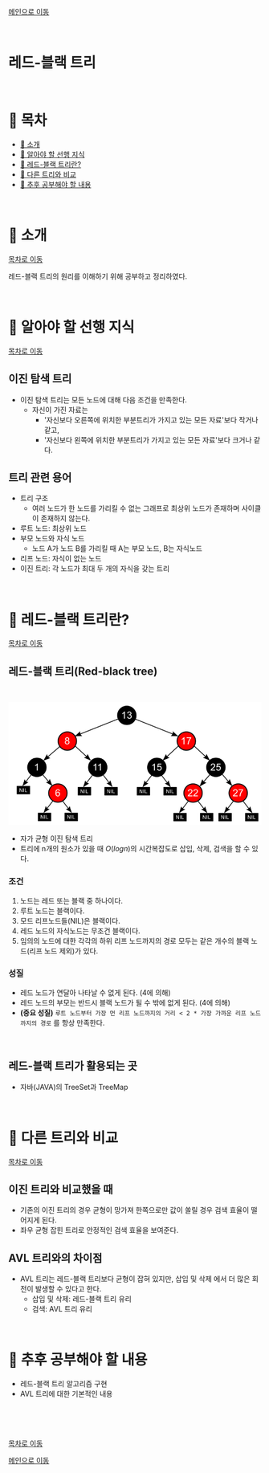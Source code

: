 [메인으로 이동](../README.md)

<br>

# 레드-블랙 트리

<br>

# 📒 목차 <a id="index"></a>

- [📖 소개](#introduction)
- [📖 알아야 할 선행 지식](#fore)
- [📖 레드-블랙 트리란?](#rbtree)
- [📖 다른 트리와 비교](#differ)
- [📖 추후 공부해야 할 내용](#after)


<br>

# 📖 소개 <a id="introduction"></a>

[목차로 이동](#index)

레드-블랙 트리의 원리를 이해하기 위해 공부하고 정리하였다.


<br>

# 📖 알아야 할 선행 지식 <a id="fore"></a>

[목차로 이동](#index)

## 이진 탐색 트리

- 이진 탐색 트리는 모든 노드에 대해 다음 조건을 만족한다.
    - 자신이 가진 자료는 
        - '자신보다 오른쪽에 위치한 부분트리가 가지고 있는 모든 자료'보다 작거나 같고,
        - '자신보다 왼쪽에 위치한 부분트리가 가지고 있는 모든 자료'보다 크거나 같다.

## 트리 관련 용어
- 트리 구조
    - 여러 노드가 한 노드를 가리킬 수 없는 그래프로 최상위 노드가 존재하며 사이클이 존재하지 않는다.
- 루트 노드: 최상위 노드
- 부모 노드와 자식 노드
    - 노드 A가 노드 B를 가리킬 때 A는 부모 노드, B는 자식노드
- 리프 노드: 자식이 없는 노드
- 이진 트리: 각 노드가 최대 두 개의 자식을 갖는 트리

<br>

# 📖 레드-블랙 트리란? <a id="rbtree"></a>

[목차로 이동](#index)


## 레드-블랙 트리(Red-black tree)

<br>

![](images/red-black-tree/2021-10-10-02-13-31.png)

- 자가 균형 이진 탐색 트리
- 트리에 n개의 원소가 있을 때 $O(log{n})$의 시간복잡도로 삽입, 삭제, 검색을 할 수 있다.

### 조건
1. 노드는 레드 또는 블랙 중 하나이다.
1. 루트 노드는 블랙이다.
1. 모드 리프노드들(NIL)은 블랙이다.
1. 레드 노드의 자식노드는 무조건 블랙이다.
1. 임의의 노드에 대한 각각의 하위 리프 노드까지의 경로 모두는 같은 개수의 블랙 노드(리프 노드 제외)가 있다. 

### 성질
- 레드 노드가 연달아 나타날 수 없게 된다. (4에 의해)
- 레드 노드의 부모는 반드시 블랙 노드가 될 수 밖에 없게 된다. (4에 의해)
- <b>(중요 성질)</b> `루트 노드부터 가장 먼 리프 노드까지의 거리 < 2 * 가장 가까운 리프 노드 까지의 경로` 를 항상 만족한다.

<br>

## 레드-블랙 트리가 활용되는 곳

- 자바(JAVA)의 TreeSet과 TreeMap


<br>

# 📖 다른 트리와 비교 <a id="differ"></a>

[목차로 이동](#index)

## 이진 트리와 비교했을 때
- 기존의 이진 트리의 경우 균형이 망가져 한쪽으로만 값이 쏠릴 경우 검색 효율이 떨어지게 된다.
- 좌우 균형 잡힌 트리로 안정적인 검색 효율을 보여준다.

## AVL 트리와의 차이점

- AVL 트리는 레드-블랙 트리보다 균형이 잡혀 있지만, 삽입 및 삭제 에서 더 많은 회전이 발생할 수 있다고 한다.
    - 삽입 및 삭제: 레드-블랙 트리 유리
    - 검색: AVL 트리 유리


<br>

# 📖 추후 공부해야 할 내용 <a id="after"></a>

- 레드-블랙 트리 알고리즘 구현
- AVL 트리에 대한 기본적인 내용






<br><br><br>

[목차로 이동](#index)

[메인으로 이동](../README.md)